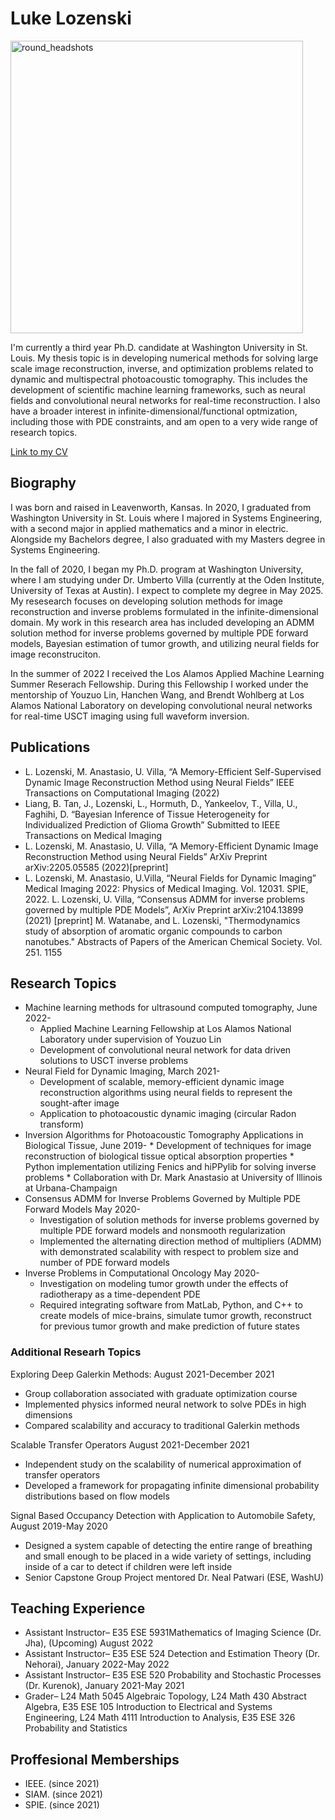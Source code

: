 # Luke Lozenski

<img width="468" alt="round_headshots" src="https://user-images.githubusercontent.com/31415312/184555797-e85f70fd-3b75-47bc-91f9-a87d695f79b3.png">



I'm currently a third year Ph.D. candidate at Washington University in St. Louis. My thesis topic is in developing numerical methods for solving large scale image reconstruction, inverse, and optimization problems related to dynamic and multispectral photoacoustic tomography. This includes the development of scientific machine learning frameworks, such as neural fields and convolutional neural networks for real-time reconstruction. I also have a broader interest in infinite-dimensional/functional optmization, including those with PDE constraints, and am open to a very wide range of research topics.

[Link to my CV](https://github.com/ljlozenski/LozenskiResearch/files/9334796/Lozenski_CV.pdf)


## Biography

I was born and raised in Leavenworth, Kansas. In 2020, I graduated from Washington University in St. Louis where I majored in Systems Engineering, with a second major in applied mathematics and a minor in electric. Alongside my Bachelors degree, I also graduated with my Masters degree in Systems Engineering. 

In the fall of 2020, I began my Ph.D. program at Washington University, where I am studying under Dr. Umberto Villa (currently at the Oden Institute, University of Texas at Austin). I expect to complete my degree in May 2025. My resesearch focuses on developing solution methods for image reconstruction and inverse problems formulated in the infinite-dimensional domain. My work in this research area has included developing an ADMM solution method for inverse problems governed by multiple PDE forward models, Bayesian estimation of tumor growth, and utilizing neural fields for image reconstruciton. 

In the summer of 2022 I received the Los Alamos Applied Machine Learning Summer Reserach Fellowship. During this Fellowship I worked under the mentorship of Youzuo Lin, Hanchen Wang, and Brendt Wohlberg at Los Alamos National Laboratory on developing convolutional neural networks for real-time USCT imaging using full waveform inversion. 

## Publications

* L. Lozenski, M. Anastasio, U. Villa, “A Memory-Efficient Self-Supervised Dynamic Image Reconstruction Method using Neural Fields” IEEE Transactions on Computational Imaging (2022)
* Liang, B. Tan, J., Lozenski, L., Hormuth, D., Yankeelov, T., Villa, U., Faghihi, D. “Bayesian Inference of Tissue Heterogeneity for Individualized Prediction of Glioma Growth”  Submitted to IEEE Transactions on Medical Imaging
* L. Lozenski, M. Anastasio, U. Villa, “A Memory-Efficient Dynamic Image Reconstruction Method using Neural Fields” ArXiv Preprint arXiv:2205.05585 (2022)[preprint]
* L. Lozenski, M. Anastasio, U.Villa, “Neural Fields for Dynamic Imaging” Medical Imaging 2022: Physics of Medical Imaging. Vol. 12031. SPIE, 2022.
L. Lozenski, U. Villa, “Consensus ADMM for inverse problems governed by multiple PDE Models”, ArXiv Preprint arXiv:2104.13899 (2021) [preprint]
M. Watanabe, and L. Lozenski, "Thermodynamics study of absorption of aromatic organic compounds to carbon nanotubes." Abstracts of Papers of the American Chemical Society. Vol. 251. 1155 

## Research Topics

* Machine learning methods for ultrasound computed tomography, June 2022-
    * Applied Machine Learning Fellowship at Los Alamos National Laboratory under supervision of Youzuo Lin
    * Development of convolutional neural network for data driven solutions to USCT inverse problems
* Neural Field for Dynamic Imaging, March 2021-
    * Development of scalable, memory-efficient dynamic image reconstruction algorithms using neural fields to represent the sought-after image 
    * Application to photoacoustic dynamic imaging (circular Radon transform)
* Inversion Algorithms for Photoacoustic Tomography Applications in Biological Tissue,	June 2019-
      * Development of techniques for image reconstruction of biological tissue optical absorption properties
      * Python implementation utilizing Fenics and hiPPylib for solving inverse problems
      * Collaboration with Dr. Mark Anastasio at University of Illinois at Urbana-Champaign
* Consensus ADMM for Inverse Problems Governed by Multiple PDE Forward Models  	May 2020-
    * Investigation of solution methods for inverse problems governed by multiple PDE forward models and nonsmooth regularization
    * Implemented the alternating direction method of multipliers (ADMM) with demonstrated scalability with respect to problem size and number of PDE forward models
* Inverse Problems in Computational Oncology 						May 2020- 
    * Investigation on modeling tumor growth under the effects of radiotherapy as a time-dependent PDE 
    * Required integrating software from MatLab, Python, and C++ to create models of mice-brains, simulate tumor growth, reconstruct for previous tumor growth and make prediction of future states

### Additional Researh Topics

Exploring Deep Galerkin Methods: 						     August 2021-December 2021
* Group collaboration associated with graduate optimization course
* Implemented physics informed neural network to solve PDEs in high dimensions
* Compared scalability and accuracy to traditional Galerkin methods 

Scalable Transfer Operators							      August 2021-December 2021
* Independent study on the scalability of numerical approximation of transfer operators
* Developed a framework for propagating infinite dimensional probability distributions based on flow models

Signal Based Occupancy Detection with Application to Automobile Safety, 	      August 2019-May 2020
* Designed a system capable of detecting the entire range of breathing and small enough to be placed in a wide variety of settings, including inside of a car to detect if children were left inside
* Senior Capstone Group Project mentored Dr. Neal Patwari (ESE, WashU)



## Teaching Experience 
* Assistant Instructor– E35 ESE 5931Mathematics of Imaging Science (Dr. Jha), (Upcoming) August 2022
* Assistant Instructor– E35 ESE 524 Detection and Estimation Theory (Dr. Nehorai), January 2022-May 2022
* Assistant Instructor– E35 ESE 520 Probability and Stochastic Processes (Dr. Kurenok), January 2021-May 2021
* Grader– L24 Math 5045 Algebraic Topology,  L24 Math 430 Abstract Algebra, E35 ESE 105 Introduction to Electrical and Systems Engineering, L24 Math 4111 Introduction to Analysis, E35 ESE 326 Probability and Statistics

## Proffesional Memberships
* IEEE. (since 2021)
* SIAM. (since 2021)
* SPIE.   (since 2021)



 




